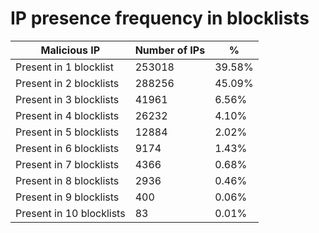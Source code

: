 # IP presence frequency in blocklists
| Malicious IP | Number of IPs | % |
|----|----|----|
| Present in 1 blocklist | 253018 | 39.58% |
| Present in 2 blocklists | 288256 | 45.09% |
| Present in 3 blocklists | 41961 | 6.56% |
| Present in 4 blocklists | 26232 | 4.10% |
| Present in 5 blocklists | 12884 | 2.02% |
| Present in 6 blocklists | 9174 | 1.43% |
| Present in 7 blocklists | 4366 | 0.68% |
| Present in 8 blocklists | 2936 | 0.46% |
| Present in 9 blocklists | 400 | 0.06% |
| Present in 10 blocklists | 83 | 0.01% |
